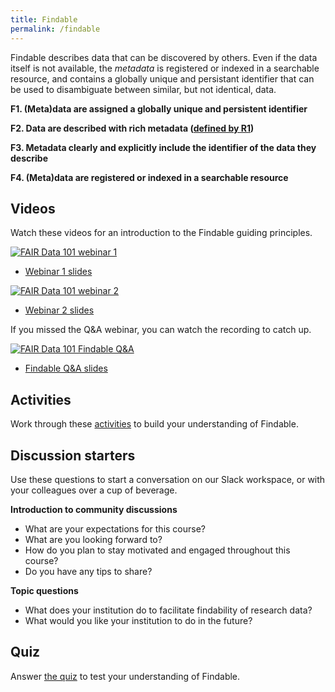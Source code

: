 ```yaml
---
title: Findable
permalink: /findable
---
```


Findable describes data that can be discovered by others. Even if the data itself is not available, the *metadata* is registered or indexed in a searchable resource,
and contains a globally unique and persistant identifier that can be used to disambiguate between similar, but not identical, data.

**F1. (Meta)data are assigned a globally unique and persistent identifier**

**F2. Data are described with rich metadata ([defined by R1](../4-reusable/overview.md))**

**F3. Metadata clearly and explicitly include the identifier of the data they describe**

**F4. (Meta)data are registered or indexed in a searchable resource**

## Videos

Watch these videos for an introduction to the Findable guiding principles.

[![FAIR Data 101 webinar 1](https://img.youtube.com/vi/R2lL5z8Q5_c/0.jpg)](https://www.youtube.com/watch?v=R2lL5z8Q5_c)

* [Webinar 1 slides](webinar-1-slides.pdf)

[![FAIR Data 101 webinar 2](https://img.youtube.com/vi/vSRXLMcFkQA/0.jpg)](https://www.youtube.com/watch?v=vSRXLMcFkQA)

* [Webinar 2 slides](webinar-2-slides.pdf)

If you missed the Q&A webinar, you can watch the recording to catch up.

[![FAIR Data 101 Findable Q&A](https://img.youtube.com/vi/6KAR4jJVK8I/0.jpg)](https://www.youtube.com/watch?v=6KAR4jJVK8I)

* [Findable Q&A slides](findable-qa-slides.pdf)

## Activities

Work through these [activities](activities.md) to build your understanding of Findable.

## Discussion starters

Use these questions to start a conversation on our Slack workspace, or with your colleagues over a cup of beverage.

**Introduction to community discussions**
* What are your expectations for this course? 
* What are you looking forward to?
* How do you plan to stay motivated and engaged throughout this course? 
* Do you have any tips to share? 

**Topic questions**
* What does your institution do to facilitate findability of research data? 
* What would you like your institution to do in the future?

## Quiz

Answer [the quiz](https://www.surveymonkey.com/r/X3ZLC8J) to test your understanding of Findable.

